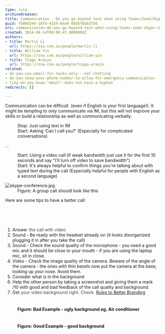 ```yaml
---
type: rule
archivedreason: 
title: Communication - Do you go beyond text when using Teams/Zoom/Skype chat?
guid: fb00d344-18f4-4154-8ea9-865bfbbb3f56
uri: communication-do-you-go-beyond-text-when-using-teams-zoom-skype-chat
created: 2014-04-14T08:08:47.0000000Z
authors:
- title: Martin Li
  url: https://ssw.com.au/people/martin-li
- title: William Yin
  url: https://ssw.com.au/people/william-yin
- title: Tiago Araujo
  url: https://ssw.com.au/people/tiago-araujo
related:
- do-you-use-email-for-tasks-only---not-chatting
- do-you-show-your-phone-number-to-allow-for-emergency-communication
- tiny-do-you-know-"email"-does-not-have-a-hyphen
redirects: []

---
```



<p>Communication can be difficult &#160;(even if English is your first language!).&#160;It might be tempting to only communicate via IM, but this will not improve your skills or build a relationship as well as communicating verbally.​​<br></p><dd class="ssw15-rteElement-FigureBad">Stop&#58; Just using&#160;text in IM<br></dd><dd class="ssw15-rteElement-FigureGood">Start&#58; Asking ‘Can I call you?’ (Especially for complicated conversations)<br></dd><p><span style="color&#58;#333333;">...</span></p><dd class="ssw15-rteElement-FigureGood">Start&#58; Using a video call (if weak bandwidth just use it for the first 10 seconds and say &quot;I'll turn off video to save bandwidth&quot;)<br></dd><dd class="ssw15-rteElement-FigureGood">Start&#58; It's always helpful to confirm things you're talking about with typed text during the call (Especially helpful for people with English as a second language)<br></dd><dl class="image"><dt> <img src="/PublishingImages/skype-conference.jpg" alt="skype-conference.jpg" /> <br>
   </dt><dd>Figure&#58; A group call should look like this <br></dd></dl><p>Here are some tips to have a better call&#58;​<br></p>
<br><excerpt class='endintro'></excerpt><br>
&#160; &#160;&#160;<div><ol><li>Answe<span style="color&#58;#444444;">r the call with video</span><br></li><li>Sound - Be ready with the headset already on (it looks disorganized plugging it in after you take the call)<br></li><li>Sound - Check the sound quality of the microphone - you need a good mic and it should be close to your mouth - if you are using the laptop mic, sit in close.<br></li><li>Video - Check the image quality of the camera. Beware of the angle of the camera - the ones with thin bezels now put the camera at the base, looking up your nose. Avoid them.<br></li><li>Consider what is in the background&#160;<br></li><li>Help the other person by taking a screenshot and giving them a mark /10 with good and bad feedback of the call quality&#160;and background.<br></li><li>​​Get<span style="color&#58;#444444;"> your video background right. Check&#160; </span><a href="/_layouts/15/FIXUPREDIRECT.ASPX?WebId=3dfc0e07-e23a-4cbb-aac2-e778b71166a2&amp;TermSetId=07da3ddf-0924-4cd2-a6d4-a4809ae20160&amp;TermId=f6b90f42-7f48-4c44-b766-295de647bb47">Rules to Better Branding</a><br></li></ol><dl class="ssw15-rteElement-ImageArea"><img src="/SiteAssets/do-you-go-beyond-just-using-skype-chat/Bad-Video-Background-orgn.png" alt="" style="margin&#58;5px;" /> </dl><dd class="ssw15-rteElement-FigureBad"><strong>Figure&#58;&#160;Bad Example - ugly background eg. Air conditioner</strong><br></dd><dl class="ssw15-rteElement-ImageArea"> <img src="/SiteAssets/do-you-go-beyond-just-using-skype-chat/Good-Video-Background-orgn.png" alt="" style="margin&#58;5px;" /> </dl> <dd class="ssw15-rteElement-FigureGood"><strong>Figure&#58; Good Example - good background</strong><br><br></dd></div>



